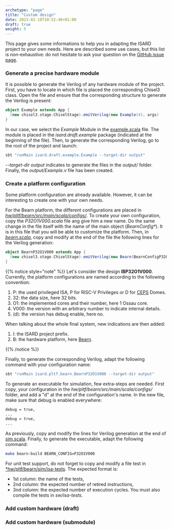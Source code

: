 ```yaml
---
archetype: "page"
title: "Custom design"
date: 2023-02-18T10:52:46+01:00
draft: true
weight: 5
---
```


This page gives some informations to help you in adapting the ISARD project to your own needs.
Here are described some use cases, but this list is non-exhaustive: do not hesitate to ask your question on the [GitHub issue page](https://github.com/isard-prj/main/issues).

### Generate a precise hardware module

It is possible to generate the Verilog of any hardware module of the project.
First, you have to locate in which file is placed the corresponding Chisel3 class.
Open the file and ensure that the corresponding structure to generate the Verilog is present:

```Scala
object Example extends App {
  (new chisel3.stage.ChiselStage).emitVerilog(new Example(4), args)
}
```

In our case, we select the *Example* Module in the [example.scala](https://github.com/isard-prj/main/hw/draft/src/main/scala/example/example.scala) file.
The module is placed in the *isard.draft.example* package (indicated at the beginning of the file).
Then, to generate the corresponding Verilog, go to the root of the project and launch:
```bash
sbt "runMain isard.draft.example.Example --target-dir output"
```
*--target-dir output* indicates to generate the files in the *output/* folder.
Finally, the *output/Example.v* file has been created.


### Create a platform configuration

Some platform configuration are already available.
However, it can be interesting to create one with your own needs.

For the Bearn platform, the different configurations are placed in [*hw/pltf/bearn/src/main/scala/configs/*](https://github.com/isard-prj/main/hw/pltf/bearn/src/main/scala/configs).
To create your own configuration, copy the *P32O1V000.scala* file ang give him a new name.
Do the same change in the file itself with the name of the main object (*BearnConfig\**).
It is in this file that you will be able to customize the platform.
Then, in [*bearn.scala*](https://github.com/isard-prj/main/hw/pltf/bearn/src/main/scala/bearn.scala), copy and modify at the end of the file the following lines for the Verilog generation:

```scala
object BearnP32O1V000 extends App {
  (new chisel3.stage.ChiselStage).emitVerilog(new Bearn(BearnConfigP32O1V000), args)
}
```

{{% notice style="note" %}}
Let's consider the design **IBP32O1V000**.
Currently, the platform configurations are named according to the following convention:
1. P: the used privileged ISA, P for RISC-V Privileges or D for [CEPS](/doc/isa/ceps) Domes.
2. 32: the data size, here 32 bits.
3. O1: the implemented cores and their number, here 1 Ossau core.
4. V000: the version with an arbitrary number to indicate internal details.
4. (d): the version has debug enable, here no.

When talking about the whole final system, new indications are then added:
1. I: the ISARD project prefix.
2. B: the hardware platform, here [Bearn](/doc/hw/pltf/bearn).

{{% /notice %}}

Finally, to generate the corresponding Verilog, adapt the following command with your configuration name:
```bash
sbt "runMain isard.pltf.bearn.BearnP32O1V000 --target-dir output"
```

To generate an executable for simulation, few extra-steps are needed.
First copy, your configuration in the *hw/pltf/bearn/src/main/scala/configs/* folder, and add a "d" at the end of the configuration's name.
In the new file, make sure that debug is enabled everywhere:
```bash
debug = true,
...
debug = true,
...
```
As previously, copy and modify the lines for Verilog generation at the end of [sim.scala](https://github.com/isard-prj/main/hw/pltf/bearn/src/test/scala/sim.scala).
Finally, to generate the executable, adapt the following command:
```bash
make bearn-build BEARN_CONFIG=P32O1V000
```

For unit test support, do not forget to copy and modify a file test in [*hw/pltf/bearn/sim/isa-tests](https://github.com/isard-prj/main/hw/pltf/bearn/sim/isa-tests/).
The expected format is:
- 1st column: the name of the tests,
- 2nd column: the expected number of retired instructions,
- 3nd column: the expected number of execution cycles.
You must also compile the tests in *sw/isa-tests*.









### Add custom hardware (draft)

### Add custom hardware (submodule)